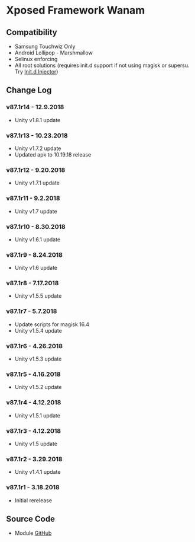 # Xposed Framework Wanam

## Compatibility
* Samsung Touchwiz Only
* Android Lollipop - Marshmallow
* Selinux enforcing
* All root solutions (requires init.d support if not using magisk or supersu. Try [Init.d Injector](https://forum.xda-developers.com/android/software-hacking/mod-universal-init-d-injector-wip-t3692105))

## Change Log
### v87.1r14 - 12.9.2018
* Unity v1.8.1 update

### v87.1r13 - 10.23.2018
* Unity v1.7.2 update
* Updated apk to 10.19.18 release

### v87.1r12 - 9.20.2018
* Unity v1.7.1 update

### v87.1r11 - 9.2.2018
* Unity v1.7 update

### v87.1r10 - 8.30.2018
* Unity v1.6.1 update

### v87.1r9 - 8.24.2018
* Unity v1.6 update

### v87.1r8 - 7.17.2018
* Unity v1.5.5 update

### v87.1r7 - 5.7.2018
* Update scripts for magisk 16.4
* Unity v1.5.4 update

### v87.1r6 - 4.26.2018
* Unity v1.5.3 update

### v87.1r5 - 4.16.2018
* Unity v1.5.2 update

### v87.1r4 - 4.12.2018
* Unity v1.5.1 update

### v87.1r3 - 4.12.2018
* Unity v1.5 update

### v87.1r2 - 3.29.2018
* Unity v1.4.1 update

### v87.1r1 - 3.18.2018
* Initial rerelease

## Source Code
* Module [GitHub](https://github.com/therealahrion/Xposed-Framework-Wanam-Unity)
